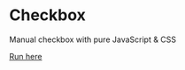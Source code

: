 # Checkbox
Manual checkbox with pure JavaScript & CSS

[Run here](https://checkbox.rodrigocosta34.repl.co/)
